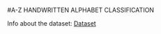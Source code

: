 #A-Z HANDWRITTEN ALPHABET CLASSIFICATION

Info about the dataset: <a href="https://www.kaggle.com/sachinpatel21/az-handwritten-alphabets-in-csv-format">Dataset</a>
